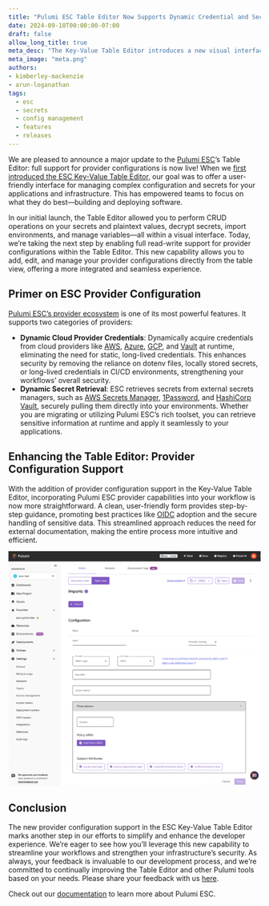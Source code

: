 ```yaml
---
title: "Pulumi ESC Table Editor Now Supports Dynamic Credential and Secret Integrations"
date: 2024-09-10T00:00:00-07:00
draft: false
allow_long_title: true
meta_desc: "The Key-Value Table Editor introduces a new visual interface for managing provider configuration using Pulumi ESC."
meta_image: "meta.png"
authors:
- kimberley-mackenzie
- arun-loganathan
tags:
  - esc
  - secrets
  - config management
  - features
  - releases
---
```


We are pleased to announce a major update to the [Pulumi ESC](/product/esc)’s Table Editor: full support for provider configurations is now live! When we [first introduced the ESC Key-Value Table Editor](/blog/esc-key-value-table-editor-launch), our goal was to offer a user-friendly interface for managing complex configuration and secrets for your applications and infrastructure. This has empowered teams to focus on what they do best—building and deploying software.

In our initial launch, the Table Editor allowed you to perform CRUD operations on your secrets and plaintext values, decrypt secrets, import environments, and manage variables—all within a visual interface. Today, we’re taking the next step by enabling full read-write support for provider configurations within the Table Editor. This new capability allows you to add, edit, and manage your provider configurations directly from the table view, offering a more integrated and seamless experience.

<!--more-->

## Primer on ESC Provider Configuration

[Pulumi ESC’s provider ecosystem](/docs/esc/providers/) is one of its most powerful features. It supports two categories of providers:

- **Dynamic Cloud Provider Credentials**:  Dynamically acquire credentials from cloud providers like [AWS](/docs/esc/providers/aws-login/), [Azure](/docs/esc/providers/azure-login/), [GCP](/docs/esc/providers/gcp-login/), and [Vault](/docs/esc/providers/vault-login/) at runtime, eliminating the need for static, long-lived credentials. This enhances security by removing the reliance on dotenv files, locally stored secrets, or long-lived credentials in CI/CD environments, strengthening your workflows’ overall security.
- **Dynamic Secret Retrieval**: ESC retrieves secrets from external secrets managers, such as [AWS Secrets Manager](/docs/esc/providers/aws-secrets/), [1Password](/docs/esc/providers/1password-secrets/), and [HashiCorp Vault](/docs/esc/providers/vault-secrets/), securely pulling them directly into your environments. Whether you are migrating or utilizing Pulumi ESC’s rich toolset, you can retrieve sensitive information at runtime and apply it seamlessly to your applications.

## Enhancing the Table Editor: Provider Configuration Support

With the addition of provider configuration support in the Key-Value Table Editor, incorporating Pulumi ESC provider capabilities into your workflow is now more straightforward. A clean, user-friendly form provides step-by-step guidance, promoting best practices like [OIDC](/docs/pulumi-cloud/oidc/) adoption and the secure handling of sensitive data. This streamlined approach reduces the need for external documentation, making the entire process more intuitive and efficient.

![Key-Value Table Editor](esc-table-editor-provider-config.png)

## Conclusion

The new provider configuration support in the ESC Key-Value Table Editor marks another step in our efforts to simplify and enhance the developer experience. We’re eager to see how you’ll leverage this new capability to streamline your workflows and strengthen your infrastructure’s security. As always, your feedback is invaluable to our development process, and we’re committed to continually improving the Table Editor and other Pulumi tools based on your needs. Please share your feedback with us [here](https://github.com/pulumi/esc/issues/new/choose).

Check out our [documentation](/docs/esc) to learn more about Pulumi ESC.
